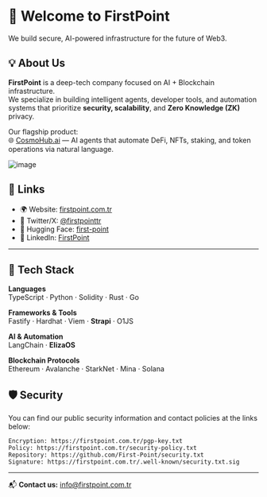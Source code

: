 # 👋 Welcome to FirstPoint

We build secure, AI-powered infrastructure for the future of Web3.

## 💡 About Us

**FirstPoint** is a deep-tech company focused on AI + Blockchain infrastructure.  
We specialize in building intelligent agents, developer tools, and automation systems that prioritize **security, scalability**, and **Zero Knowledge (ZK)** privacy.

Our flagship product:  
🌐 [CosmoHub.ai](https://cosmohub.ai) — AI agents that automate DeFi, NFTs, staking, and token operations via natural language.

![image](https://github.com/user-attachments/assets/40695499-7e3b-40e6-82a6-456b362930ba)


## 🔗 Links

- 🌍 Website: [firstpoint.com.tr](https://firstpoint.com.tr/)
- 💬 Twitter/X: [@firstpointtr](https://x.com/firstpointtr)
- 🤖 Hugging Face: [first-point](https://huggingface.co/first-point)
- 💼 LinkedIn: [FirstPoint](https://www.linkedin.com/company/firstpoint-tr/)

---

## 🧠 Tech Stack

**Languages**  
TypeScript · Python · Solidity · Rust · Go 

**Frameworks & Tools**  
Fastify · Hardhat · Viem  · **Strapi** · O1JS

**AI & Automation**  
LangChain · **ElizaOS**

**Blockchain Protocols**  
Ethereum · Avalanche · StarkNet · Mina · Solana

## 🛡️ Security

You can find our public security information and contact policies at the links below:

```text
Encryption: https://firstpoint.com.tr/pgp-key.txt
Policy: https://firstpoint.com.tr/security-policy.txt
Repository: https://github.com/First-Point/security.txt
Signature: https://firstpoint.com.tr/.well-known/security.txt.sig
```

---

📬 **Contact us:** info@firstpoint.com.tr
```

